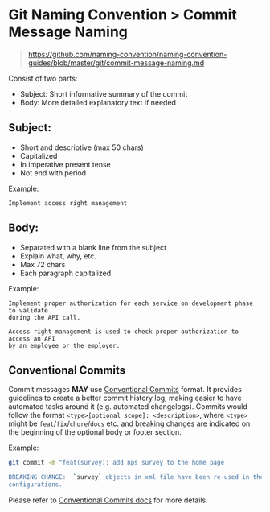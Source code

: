 # Git Naming Convention > Commit Message Naming

> <https://github.com/naming-convention/naming-convention-guides/blob/master/git/commit-message-naming.md>

Consist of two parts:

- Subject: Short informative summary of the commit
- Body: More detailed explanatory text if needed

## Subject:

- Short and descriptive (max 50 chars)
- Capitalized
- In imperative present tense
- Not end with period

Example:

```git
Implement access right management
```

## Body:

- Separated with a blank line from the subject
- Explain what, why, etc.
- Max 72 chars
- Each paragraph capitalized

Example:

```git
Implement proper authorization for each service on development phase to validate
during the API call.

Access right management is used to check proper authorization to access an API
by an employee or the employer.
```

## Conventional Commits

Commit messages **MAY** use [Conventional Commits](https://www.conventionalcommits.org/en/)
format. It provides guidelines to create a better commit history log, making
easier to have automated tasks around it (e.g. automated changelogs). Commits
would follow the format `<type>[optional scope]: <description>`, where `<type>`
might be `feat`/`fix`/`chore`/`docs` etc. and breaking changes are indicated on
the beginning of the optional body or footer section.

Example:

```sh
git commit -m "feat(survey): add nps survey to the home page

BREAKING CHANGE:  `survey` objects in xml file have been re-used in the global
configurations.
```

Please refer to [Conventional Commits docs](https://www.conventionalcommits.org/en/)
for more details.
